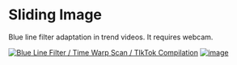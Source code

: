 # Sliding Image

Blue line filter adaptation in trend videos. It requires webcam.

[![Blue Line Filter / Time Warp Scan / TIkTok Compilation](https://img.youtube.com/vi/xmGRwVntW0/0.jpg)](https://www.youtube.com/watch?v=xmGRwVntW0)
[![image](https://i.hizliresim.com/XWb8f8.png)](https://hizliresim.com/XWb8f8)
